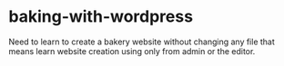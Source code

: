 # baking-with-wordpress
Need to learn to create a bakery website without changing any file that means learn website creation using only from admin or the editor.
